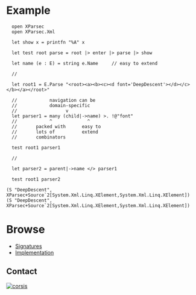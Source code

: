 # Example

```
  open XParsec
  open XParsec.Xml

  let show x = printfn "%A" x

  let test root parse = root |> enter |> parse |> show

  let name (e : E) = string e.Name     // easy to extend

  //

  let root1 = E.Parse "<root><a><b><c><d font='DeepDescent'></d></c></b></a></root>"

  //            navigation can be
  //            domain-specific
  //                  v
  let parser1 = many (child|->name) >. !@"font"
  //            ^             ^
  //       packed with      easy to
  //       lots of          extend
  //       combinators

  test root1 parser1

  //

  let parser2 = parent|->name </> parser1

  test root1 parser2
```

```
(S "DeepDescent", XParsec+Source`2[System.Xml.Linq.XElement,System.Xml.Linq.XElement])
(S "DeepDescent", XParsec+Source`2[System.Xml.Linq.XElement,System.Xml.Linq.XElement])
```

# Browse

+ [Signatures](https://github.com/corsis/XParsec/blob/master/XParsec.fsi)
+ [Implementation](https://github.com/corsis/XParsec/blob/master/XParsec.fs)

## Contact

[![corsis]](https://github.com/corsis/)

[corsis]: http://portfusion.sourceforge.net/i/l100.png "Corsis Research"